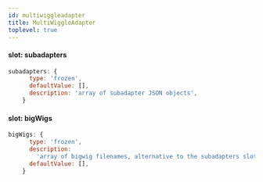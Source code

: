 ```yaml
---
id: multiwiggleadapter
title: MultiWiggleAdapter
toplevel: true
---
```


#### slot: subadapters

```js
subadapters: {
      type: 'frozen',
      defaultValue: [],
      description: 'array of subadapter JSON objects',
    }
```

#### slot: bigWigs

```js
bigWigs: {
      type: 'frozen',
      description:
        'array of bigwig filenames, alternative to the subadapters slot',
      defaultValue: [],
    }
```
